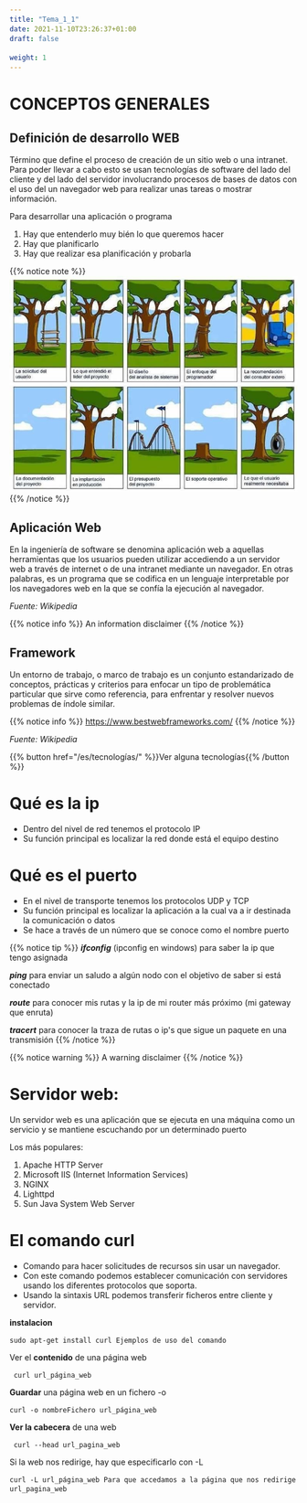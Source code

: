 ```yaml
---
title: "Tema_1_1"
date: 2021-11-10T23:26:37+01:00
draft: false

weight: 1
---
```


# CONCEPTOS GENERALES

## Definición de desarrollo WEB
Término que define el proceso de creación de un sitio web o una intranet.
Para poder llevar a cabo esto se usan tecnologías de software del lado del cliente y del lado del servidor involucrando procesos de bases de datos con el uso del un navegador web para realizar unas tareas o mostrar información.

Para desarrollar una aplicación o programa
1. Hay que entenderlo muy bién lo que queremos hacer
2. Hay que planificarlo
3. Hay que realizar esa planificación y probarla

{{% notice note %}}
![Conexión TCP - negociación en tres pasos](/docs/images/DesarrolloAplicaciones.jpeg)
{{% /notice %}}

## Aplicación Web
En la ingeniería de software se denomina aplicación web a aquellas herramientas que los usuarios pueden utilizar accediendo a un servidor web a través de internet o de una intranet mediante un navegador. En otras palabras, es un programa que se codifica en un lenguaje interpretable por los navegadores web en la que se confía la ejecución al navegador.

*Fuente: Wikipedia*

{{% notice info %}}
An information disclaimer
{{% /notice %}}

## Framework
Un entorno de trabajo​, o marco de trabajo​ es un conjunto estandarizado de conceptos, prácticas y criterios para enfocar un tipo de problemática particular que sirve como referencia, para enfrentar y resolver nuevos problemas de índole similar.

{{% notice info %}}
https://www.bestwebframeworks.com/
{{% /notice %}}

*Fuente: Wikipedia*

{{% button href="/es/tecnologías/" %}}Ver alguna tecnologías{{% /button %}}

# Qué es la ip
- Dentro del nivel de red tenemos el protocolo IP
- Su función principal es localizar la red donde está el equipo destino


# Qué es el puerto
- En el nivel de transporte tenemos los protocolos UDP y TCP
- Su función principal es localizar la aplicación a la cual va a ir destinada la comunicación o datos
- Se hace a través de un número que se conoce como el nombre puerto

{{% notice tip %}}
***ifconfig*** (ipconfig en windows) para saber la ip que tengo asignada

***ping*** para enviar un saludo a algún nodo con el objetivo de saber si está conectado

***route*** para conocer mis rutas y la ip de mi router más próximo (mi gateway que enruta)

***tracert*** para conocer la traza de rutas o ip's que sigue un paquete en una transmisión
{{% /notice %}}

{{% notice warning %}}
A warning disclaimer
{{% /notice %}}


# Servidor web:
Un servidor web es una aplicación que se ejecuta en una máquina como un servicio y se mantiene escuchando por un determinado puerto

Los más populares:
1. Apache HTTP Server
2. Microsoft IIS (Internet Information Services)
3. NGINX
4. Lighttpd
5. Sun Java System Web Server


# El comando curl
- Comando para hacer solicitudes de recursos sin usar un navegador.
- Con este comando podemos establecer comunicación con servidores usando los diferentes protocolos que soporta.
- Usando la sintaxis URL podemos transferir ficheros entre cliente y servidor.


**instalacion**
```
sudo apt-get install curl Ejemplos de uso del comando
```

Ver el **contenido** de una página web

```
 curl url_página_web
```

**Guardar** una página web en un fichero -o 
```
curl -o nombreFichero url_página_web
```

**Ver la cabecera** de una web
```
 curl --head url_pagina_web
```

Si la web nos redirige, hay que especificarlo con -L
```
curl -L url_página_web Para que accedamos a la página que nos redirige url_pagina_web
```
